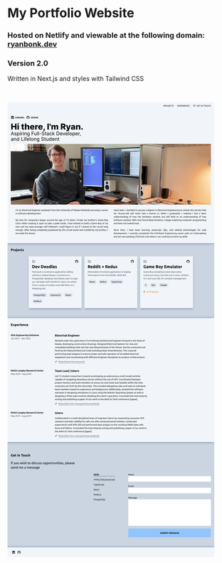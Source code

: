 # My Portfolio Website

### Hosted on Netlify and viewable at the following domain: [ryanbonk.dev](https://ryanbonk.dev)

### Version 2.0
Written in Next.js and styles with Tailwind CSS

&nbsp;

![screenshot of website](./resources/images/website-screenshot-2_0.png)
